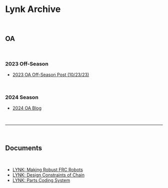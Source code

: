 # Lynk Archive

<br>

## OA

<br>

### 2023 Off-Season
- [2023 OA Off-Season Post (10/23/23)](https://www.chiefdelphi.com/t/frc-9496-lynk-2024-build-thread-open-alliance/441524?u=jimmyy/3?u=jimmyy)

<br>

### 2024 Season
- [2024 OA Blog](https://www.chiefdelphi.com/t/frc-9496-lynk-2024-build-thread-open-alliance/441524?u=jimmyy)

<br>

***

<br>

## Documents

<br>

- [LYNK: Making Robust FRC Robots](https://docs.google.com/document/d/1Qt6DSVOIRh5dXyzQ9Q3VipjBpd12ozPSDN2LOaZLYqo/edit?usp=sharing)
- [LYNK: Design Constraints of Chain](https://docs.google.com/document/d/1m06TxMAqUlIHKjY84uFjRJwLsTOlEjOfFqxZBVQKsck/edit?usp=sharing)
- [LYNK: Parts Coding System](https://docs.google.com/document/d/1AxjovjDQV9VLWG0vvZujM-4wMK7v6N10FWTSsmSrQFU/edit?usp=sharing)

<br>
